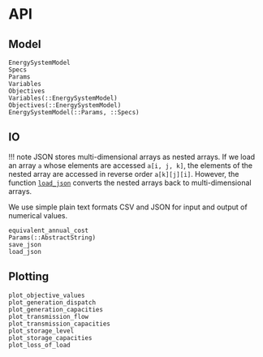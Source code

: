 # API
## Model
```@docs
EnergySystemModel
Specs
Params
Variables
Objectives
Variables(::EnergySystemModel)
Objectives(::EnergySystemModel)
EnergySystemModel(::Params, ::Specs)
```

## IO
!!! note
    JSON stores multi-dimensional arrays as nested arrays. If we load an array `a` whose elements are accessed `a[i, j, k]`, the elements of the nested array are accessed in reverse order `a[k][j][i]`. However, the function [`load_json`](@ref) converts the nested arrays back to multi-dimensional arrays.

We use simple plain text formats CSV and JSON for input and output of numerical values.

```@docs
equivalent_annual_cost
Params(::AbstractString)
save_json
load_json
```

## Plotting
```@docs
plot_objective_values
plot_generation_dispatch
plot_generation_capacities
plot_transmission_flow
plot_transmission_capacities
plot_storage_level
plot_storage_capacities
plot_loss_of_load
```
